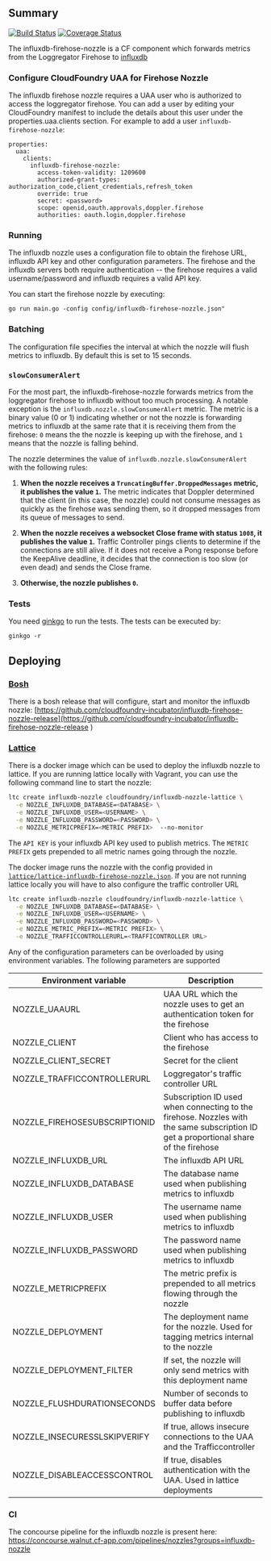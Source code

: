 ## Summary
[![Build Status](https://travis-ci.org/cloudfoundry-incubator/influxdb-firehose-nozzle.svg?branch=master)](https://travis-ci.org/cloudfoundry-incubator/influxdb-firehose-nozzle) [![Coverage Status](https://coveralls.io/repos/cloudfoundry-incubator/influxdb-firehose-nozzle/badge.svg)](https://coveralls.io/r/cloudfoundry-incubator/influxdb-firehose-nozzle)

The influxdb-firehose-nozzle is a CF component which forwards metrics from the Loggregator Firehose to [influxdb](http://www.influxdbhq.com/)

### Configure CloudFoundry UAA for Firehose Nozzle

The influxdb firehose nozzle requires a UAA user who is authorized to access the loggregator firehose. You can add a user by editing your CloudFoundry manifest to include the details about this user under the properties.uaa.clients section. For example to add a user `influxdb-firehose-nozzle`:

```
properties:
  uaa:
    clients:
      influxdb-firehose-nozzle:
        access-token-validity: 1209600
        authorized-grant-types: authorization_code,client_credentials,refresh_token
        override: true
        secret: <password>
        scope: openid,oauth.approvals,doppler.firehose
        authorities: oauth.login,doppler.firehose
```

### Running

The influxdb nozzle uses a configuration file to obtain the firehose URL, influxdb API key and other configuration parameters. The firehose and the influxdb servers both require authentication -- the firehose requires a valid username/password and influxdb requires a valid API key.

You can start the firehose nozzle by executing:
```
go run main.go -config config/influxdb-firehose-nozzle.json"
```

### Batching

The configuration file specifies the interval at which the nozzle will flush metrics to influxdb. By default this is set to 15 seconds.

### `slowConsumerAlert`
For the most part, the influxdb-firehose-nozzle forwards metrics from the loggregator firehose to influxdb without too much processing. A notable exception is the `influxdb.nozzle.slowConsumerAlert` metric. The metric is a binary value (0 or 1) indicating whether or not the nozzle is forwarding metrics to influxdb at the same rate that it is receiving them from the firehose: `0` means the the nozzle is keeping up with the firehose, and `1` means that the nozzle is falling behind.

The nozzle determines the value of `influxdb.nozzle.slowConsumerAlert` with the following rules:

1. **When the nozzle receives a `TruncatingBuffer.DroppedMessages` metric, it publishes the value `1`.** The metric indicates that Doppler determined that the client (in this case, the nozzle) could not consume messages as quickly as the firehose was sending them, so it dropped messages from its queue of messages to send.

2. **When the nozzle receives a websocket Close frame with status `1008`, it publishes the value `1`.** Traffic Controller pings clients to determine if the connections are still alive. If it does not receive a Pong response before the KeepAlive deadline, it decides that the connection is too slow (or even dead) and sends the Close frame.

3. **Otherwise, the nozzle publishes `0`.**



### Tests

You need [ginkgo](http://onsi.github.io/ginkgo/) to run the tests. The tests can be executed by:
```
ginkgo -r

```

## Deploying

### [Bosh](http://bosh.io)

There is a bosh release that will configure, start and monitor the influxdb nozzle:
[https://github.com/cloudfoundry-incubator/influxdb-firehose-nozzle-release](https://github.com/cloudfoundry-incubator/influxdb-firehose-nozzle-release
)

### [Lattice](http://lattice.cf)

There is a docker image which can be used to deploy the influxdb nozzle to lattice.
If you are running lattice locally with Vagrant, you can use the following command
line to start the nozzle:

```bash
ltc create influxdb-nozzle cloudfoundry/influxdb-nozzle-lattice \
  -e NOZZLE_INFLUXDB_DATABASE=<DATABASE> \
  -e NOZZLE_INFLUXDB_USER=<USERNAME> \
  -e NOZZLE_INFLUXDB_PASSWORD=<PASSWORD> \
  -e NOZZLE_METRICPREFIX=<METRIC PREFIX>  --no-monitor
```

The `API KEY` is your influxdb API key used to publish metrics. The `METRIC PREFIX` gets prepended to all metric names
going through the nozzle.

The docker image runs the nozzle with the config provided in [`lattice/lattice-influxdb-firehose-nozzle.json`](https://github.com/cloudfoundry-incubator/influxdb-firehose-nozzle/blob/master/lattice/lattice-influxdb-firehose-nozzle.json).
If you are not running lattice locally you will have to also configure the traffic controller URL

```bash
ltc create influxdb-nozzle cloudfoundry/influxdb-nozzle-lattice \
  -e NOZZLE_INFLUXDB_DATABASE=<DATABASE> \
  -e NOZZLE_INFLUXDB_USER=<USERNAME> \
  -e NOZZLE_INFLUXDB_PASSWORD=<PASSWORD> \
  -e NOZZLE_METRIC_PREFIX=<METRIC PREFIX> \
  -e NOZZLE_TRAFFICCONTROLLERURL=<TRAFFICONTROLLER URL>
```

Any of the configuration parameters can be overloaded by using environment variables. The following
parameters are supported

| Environment variable          | Description            |
|-------------------------------|------------------------|
| NOZZLE_UAAURL                 | UAA URL which the nozzle uses to get an authentication token for the firehose |
| NOZZLE_CLIENT                 | Client who has access to the firehose |
| NOZZLE_CLIENT_SECRET          | Secret for the client |
| NOZZLE_TRAFFICCONTROLLERURL   | Loggregator's traffic controller URL |
| NOZZLE_FIREHOSESUBSCRIPTIONID | Subscription ID used when connecting to the firehose. Nozzles with the same subscription ID get a proportional share of the firehose |
| NOZZLE_INFLUXDB_URL           | The influxdb API URL |
| NOZZLE_INFLUXDB_DATABASE      | The database name used when publishing metrics to influxdb |
| NOZZLE_INFLUXDB_USER          | The username name used when publishing metrics to influxdb |
| NOZZLE_INFLUXDB_PASSWORD      | The password name used when publishing metrics to influxdb |
| NOZZLE_METRICPREFIX           | The metric prefix is prepended to all metrics flowing through the nozzle |
| NOZZLE_DEPLOYMENT             | The deployment name for the nozzle. Used for tagging metrics internal to the nozzle |
| NOZZLE_DEPLOYMENT_FILTER      | If set, the nozzle will only send metrics with this deployment name |
| NOZZLE_FLUSHDURATIONSECONDS   | Number of seconds to buffer data before publishing to influxdb |
| NOZZLE_INSECURESSLSKIPVERIFY  | If true, allows insecure connections to the UAA and the Trafficcontroller |
| NOZZLE_DISABLEACCESSCONTROL   | If true, disables authentication with the UAA. Used in lattice deployments |

### CI
The concourse pipeline for the influxdb nozzle is present here: https://concourse.walnut.cf-app.com/pipelines/nozzles?groups=influxdb-nozzle

